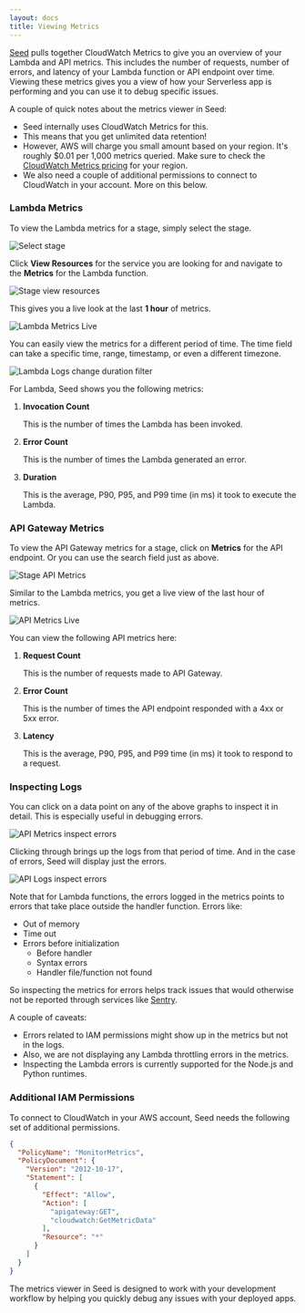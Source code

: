 ```yaml
---
layout: docs
title: Viewing Metrics
---
```


[Seed](/) pulls together CloudWatch Metrics to give you an overview of your Lambda and API metrics. This includes the number of requests, number of errors, and latency of your Lambda function or API endpoint over time. Viewing these metrics gives you a view of how your Serverless app is performing and you can use it to debug specific issues.

A couple of quick notes about the metrics viewer in Seed:

- Seed internally uses CloudWatch Metrics for this.
- This means that you get unlimited data retention!
- However, AWS will charge you small amount based on your region. It's roughly $0.01 per 1,000 metrics queried. Make sure to check the [CloudWatch Metrics pricing](https://aws.amazon.com/cloudwatch/pricing/) for your region.
- We also need a couple of additional permissions to connect to CloudWatch in your account. More on this below.

### Lambda Metrics

To view the Lambda metrics for a stage, simply select the stage.

![Select stage](/assets/docs/viewing-metrics/select-stage.png)

Click **View Resources** for the service you are looking for and navigate to the **Metrics** for the Lambda function.

![Stage view resources](/assets/docs/viewing-metrics/stage-view-resources.png)

This gives you a live look at the last **1 hour** of metrics.

![Lambda Metrics Live](/assets/docs/viewing-metrics/lambda-metrics-live.png)

You can easily view the metrics for a different period of time. The time field can take a specific time, range, timestamp, or even a different timezone.

![Lambda Logs change duration filter](/assets/docs/viewing-metrics/lambda-metrics-change-duration-filter.png)

For Lambda, Seed shows you the following metrics:

1. **Invocation Count**

   This is the number of times the Lambda has been invoked.

2. **Error Count**

   This is the number of times the Lambda generated an error.

3. **Duration**

   This is the average, P90, P95, and P99 time (in ms) it took to execute the Lambda.

### API Gateway Metrics

To view the API Gateway metrics for a stage, click on **Metrics** for the API endpoint. Or you can use the search field just as above.

![Stage API Metrics](/assets/docs/viewing-metrics/stage-api-metrics.png)

Similar to the Lambda metrics, you get a live view of the last hour of metrics.

![API Metrics Live](/assets/docs/viewing-metrics/api-metrics-live.png)

You can view the following API metrics here:

1. **Request Count**

   This is the number of requests made to API Gateway.

2. **Error Count**

   This is the number of times the API endpoint responded with a 4xx or 5xx error.

3. **Latency**

   This is the average, P90, P95, and P99 time (in ms) it took to respond to a request.

### Inspecting Logs

You can click on a data point on any of the above graphs to inspect it in detail. This is especially useful in debugging errors.

![API Metrics inspect errors](/assets/docs/viewing-metrics/api-metrics-inspect-errors.png)

Clicking through brings up the logs from that period of time. And in the case of errors, Seed will display just the errors.

![API Logs inspect errors](/assets/docs/viewing-metrics/api-logs-inspect-errors.png)

Note that for Lambda functions, the errors logged in the metrics points to errors that take place outside the handler function. Errors like:

- Out of memory
- Time out
- Errors before initialization
  - Before handler
  - Syntax errors
  - Handler file/function not found

So inspecting the metrics for errors helps track issues that would otherwise not be reported through services like [Sentry](https://sentry.io). 

A couple of caveats:

- Errors related to IAM permissions might show up in the metrics but not in the logs.
- Also, we are not displaying any Lambda throttling errors in the metrics.
- Inspecting the Lambda errors is currently supported for the Node.js and Python runtimes.

### Additional IAM Permissions

To connect to CloudWatch in your AWS account, Seed needs the following set of additional permissions.
  
``` json
{
  "PolicyName": "MonitorMetrics",
  "PolicyDocument": {
    "Version": "2012-10-17",
    "Statement": [
      {
        "Effect": "Allow",
        "Action": [
          "apigateway:GET",
          "cloudwatch:GetMetricData"
        ],
        "Resource": "*"
      }
    ]
  }
}
```

The metrics viewer in Seed is designed to work with your development workflow by helping you quickly debug any issues with your deployed apps.
